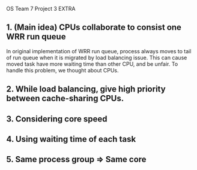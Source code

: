 OS Team 7 Project 3 EXTRA

## 1. (Main idea) CPUs collaborate to consist one WRR run queue

In original implementation of WRR run queue, process always moves to tail of run queue when it is migrated by load balancing issue. This can cause moved task have more waiting time than other CPU, and be unfair. To handle this problem, we thought about CPUs. 

## 2. While load balancing, give high priority between cache-sharing CPUs.


## 3. Considering core speed


## 4. Using waiting time of each task


## 5. Same process group => Same core

